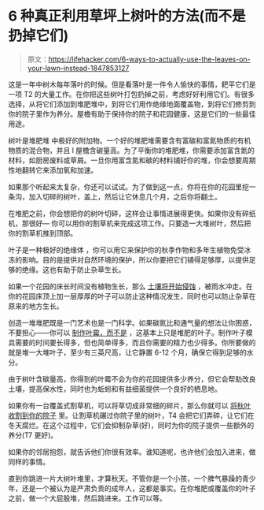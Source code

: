 # 6 种真正利用草坪上树叶的方法(而不是扔掉它们)

> 原文：<https://lifehacker.com/6-ways-to-actually-use-the-leaves-on-your-lawn-instead-1847853127>

这是一年中树木每年落叶的时候。但是看落叶是一件令人愉快的事情，耙平它们是一项 T2 的大量工作。在你把这些树叶打包扔掉之前，考虑好好利用它们。有很多选择，从将它们添加到堆肥堆中，到将它们用作绝缘地面覆盖物，到将它们修剪到你的院子里作为养分。屋檐有助于保持你的院子和花园健康，这是它们的一些最佳用途。

树叶是堆肥堆 中极好的附加物。一个好的堆肥堆需要含有富碳和富氮物质的有机物质的混合物，并且 l 屋檐含碳量高。为了平衡你的堆肥堆，你需要添加富含氮的材料，如厨房废料或草屑。一旦你用富含氮和碳的材料铺好你的堆，你会想要周期性地翻转它来添加氧和加速。

如果那个听起来太复杂，你还可以试试。为了做到这一点，你将在你的花园里挖一条沟，加入切碎的树叶，盖上，然后让它休息几个月，之后你将翻土。

在堆肥之前，你会想把你的树叶切碎，这样会让事情进展得更快。如果你没有碎纸机，那很好— 你可以用你的割草机来完成这项工作。只要造一大堆树叶，然后把你的割草机推到顶部。

叶子是一种极好的绝缘体 ，你可以用它来保护你的秋季作物和多年生植物免受冰冻的影响。目的是提供对自然环境的保护，所以你要把它们铺得足够厚，以提供足够的绝缘。这也有助于防止杂草生长。

如果一个花园的床长时间没有植物生长，那么 [土壤将开始侵蚀](https://oldworldgardenfarms.com/2021/10/07/how-to-use-leaves/) ，被雨水冲走。在你的花园床顶上加一层厚厚的叶子可以防止这种情况发生，同时也可以防止杂草在原来的地方生长。

创造一堆堆肥既是一门艺术也是一门科学。如果碳氮比和通气量的想法让你困惑，不要担心——你可以 [制作叶霉，而不是](https://www.thespruce.com/making-and-using-leaf-mold-2539475) ，这基本上只是堆肥的叶子。制作叶子模具需要的时间要长得多，但也简单得多，而且你需要的精力也少得多。你所要做的就是堆一大堆叶子，至少有三英尺高，让它静置 6-12 个月，确保它得到足够的水分。

由于树叶含碳量高，你得到的叶霉不会为你的花园提供多少养分，但它会帮助改良土壤，提高保水性，同时也为蚯蚓和有益细菌提供一个良好的栖息地。

如果你有一台覆盖式割草机，可以将草切成非常细的碎片，那么你就可以 [将秋叶收割到你的院子](https://www.thespruce.com/using-autumn-leaves-in-the-garden-2539787) 里。让割草机碾过你院子里的树叶，T4 会把它们弄碎，让它们在冬天腐烂。在这个过程中，它们会抑制杂草(好)，同时为你的院子提供一些额外的养分(T7 更好)。

如果你的邻居抱怨，就告诉他们你很有效率。谁知道呢，也许他们会加入进来，做同样的事情。

直到你跳进一片大树叶堆里，才算秋天。不管你是一个小孩，一个脾气暴躁的青少年，还是一个被认为是严肃负责的成年人，这都是事实。在你堆肥或覆盖你的叶子之前，做一个大屁股堆，然后跳进来。工作可以等。